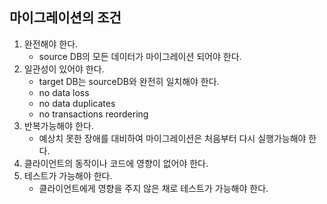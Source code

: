 ## 마이그레이션의 조건
1. 완전해야 한다.
   - source DB의 모든 데이터가 마이그레이션 되어야 한다.
2. 일관성이 있어야 한다.
   - target DB는 sourceDB와 완전히 일치해야 한다.
   - no data loss
   - no data duplicates
   - no transactions reordering
3. 반복가능해야 한다.
   - 예상치 못한 장애를 대비하여 마이그레이션은 처음부터 다시 실행가능해야 한다.
4. 클라이언트의 동작이나 코드에 영향이 없어야 한다.
5. 테스트가 가능해야 한다.
   - 클라이언트에게 영향을 주지 않은 채로 테스트가 가능해야 한다.